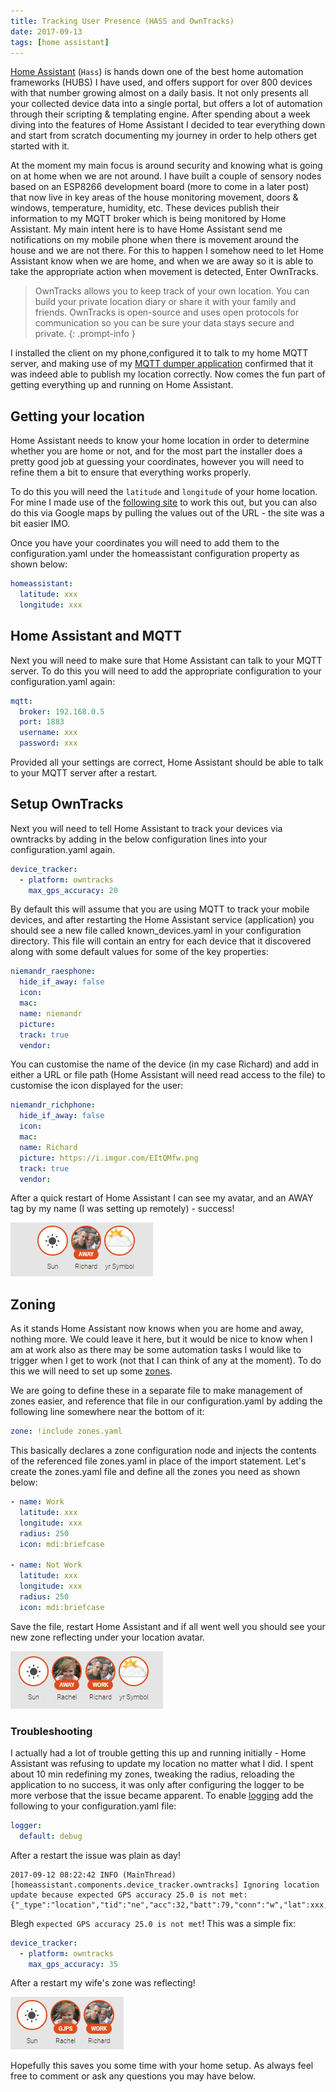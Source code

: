 ```yaml
---
title: Tracking User Presence (HASS and OwnTracks)
date: 2017-09-13
tags: [home assistant]
---
```


[Home Assistant](https://www.home-assistant.io/) (`Hass`) is hands down one of the best home automation frameworks (HUBS) I have used, and offers support for over 800 devices with that number growing almost on a daily basis. It not only presents all your collected device data into a single portal, but offers a lot of automation through their scripting & templating engine. After spending about a week diving into the features of Home Assistant I decided to tear everything down and start from scratch documenting my journey in order to help others get started with it.

At the moment my main focus is around security and knowing what is going on at home when we are not around. I have built a couple of sensory nodes based on an ESP8266 development board (more to come in a later post) that now live in key areas of the house monitoring movement, doors & windows, temperature, humidity, etc. These devices publish their information to my MQTT broker which is being monitored by Home Assistant. My main intent here is to have Home Assistant send me notifications on my mobile phone when there is movement around the house and we are not there. For this to happen I somehow need to let Home Assistant know when we are home, and when we are away so it is able to take the appropriate action when movement is detected, Enter OwnTracks.

> OwnTracks allows you to keep track of your own location. You can build your private location diary or share it with your family and friends. OwnTracks is open-source and uses open protocols for communication so you can be sure your data stays secure and private.
{: .prompt-info }

I installed the client on my phone,configured it to talk to my home MQTT server, and making use of my [MQTT dumper application](https://www.richardn.ca/posts/MQTTDumperAlpha/) confirmed that it was indeed able to publish my location correctly. Now comes the fun part of getting everything up and running on Home Assistant.

## Getting your location
Home Assistant needs to know your home location in order to determine whether you are home or not, and for the most part the installer does a pretty good job at guessing your coordinates, however you will need to refine them a bit to ensure that everything works properly.

To do this you will need the `latitude` and `longitude` of your home location. For mine I made use of the [following site](https://www.latlong.net/) to work this out, but you can also do this via Google maps by pulling the values out of the URL - the site was a bit easier IMO.

Once you have your coordinates you will need to add them to the configuration.yaml under the homeassistant configuration property as shown below:

```yaml
homeassistant:
  latitude: xxx
  longitude: xxx
```

## Home Assistant and MQTT
Next you will need to make sure that Home Assistant can talk to your MQTT server. To do this you will need to add the appropriate configuration to your configuration.yaml again:

```yaml
mqtt:
  broker: 192.168.0.5
  port: 1883
  username: xxx
  password: xxx
```

Provided all your settings are correct, Home Assistant should be able to talk to your MQTT server after a restart.

## Setup OwnTracks
Next you will need to tell Home Assistant to track your devices via owntracks by adding in the below configuration lines into your configuration.yaml again.

```yaml
device_tracker:
  - platform: owntracks
    max_gps_accuracy: 20
```

By default this will assume that you are using MQTT to track your mobile devices, and after restarting the Home Assistant service (application) you should see a new file called known_devices.yaml in your configuration directory. This file will contain an entry for each device that it discovered along with some default values for some of the key properties:

```yaml
niemandr_raesphone:
  hide_if_away: false
  icon:
  mac:
  name: niemandr
  picture:
  track: true
  vendor:
```

You can customise the name of the device (in my case Richard) and add in either a URL or file path (Home Assistant will need read access to the file) to customise the icon displayed for the user:

```yaml
niemandr_richphone:
  hide_if_away: false
  icon:
  mac:
  name: Richard
  picture: https://i.imgur.com/EItQMfw.png
  track: true
  vendor:
```

After a quick restart of Home Assistant I can see my avatar, and an AWAY tag by my name (I was setting up remotely) - success!

<img src="./001.png" alt="" />

## Zoning
As it stands Home Assistant now knows when you are home and away, nothing more. We could leave it here, but it would be nice to know when I am at work also as there may be some automation tasks I would like to trigger when I get to work (not that I can think of any at the moment). To do this we will need to set up some [zones](https://www.home-assistant.io/integrations/zone/).

We are going to define these in a separate file to make management of zones easier, and reference that file in our configuration.yaml by adding the following line somewhere near the bottom of it:

```yaml
zone: !include zones.yaml
```

This basically declares a zone configuration node and injects the contents of the referenced file zones.yaml in place of the import statement. Let's create the zones.yaml file and define all the zones you need as shown below:

```yaml
- name: Work
  latitude: xxx
  longitude: xxx
  radius: 250
  icon: mdi:briefcase

- name: Not Work
  latitude: xxx
  longitude: xxx
  radius: 250
  icon: mdi:briefcase
```

Save the file, restart Home Assistant and if all went well you should see your new zone reflecting under your location avatar.

<img src="./002.png" alt="" />

### Troubleshooting
I actually had a lot of trouble getting this up and running initially - Home Assistant was refusing to update my location no matter what I did. I spent about 10 min redefining my zones, tweaking the radius, reloading the application to no success, it was only after configuring the logger to be more verbose that the issue became apparent. To enable [logging](https://www.home-assistant.io/integrations/logger/) add the following to your configuration.yaml file:

```yaml
logger:
  default: debug
```

After a restart the issue was plain as day!

```
2017-09-12 08:22:42 INFO (MainThread) [homeassistant.components.device_tracker.owntracks] Ignoring location update because expected GPS accuracy 25.0 is not met: {"_type":"location","tid":"ne","acc":32,"batt":79,"conn":"w","lat":xxx,"lon":xxx,"tst":1505194769}
```

Blegh `expected GPS accuracy 25.0 is not met`! This was a simple fix:

```yaml
device_tracker:
  - platform: owntracks
    max_gps_accuracy: 35
```

After a restart my wife's zone was reflecting!

<img src="./003.png" alt="" />

Hopefully this saves you some time with your home setup. As always feel free to comment or ask any questions you may have below.
